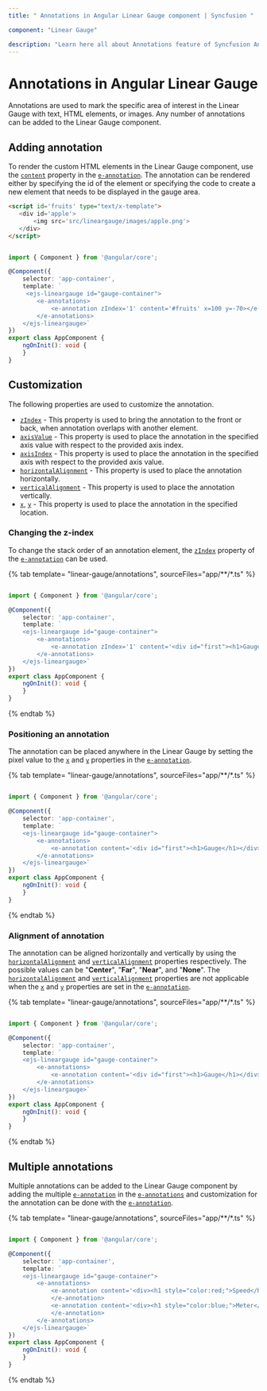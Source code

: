```yaml
---
title: " Annotations in Angular Linear Gauge component | Syncfusion "

component: "Linear Gauge"

description: "Learn here all about Annotations feature of Syncfusion Angular Linear Gauge component and more."
---
```


# Annotations in Angular Linear Gauge

<!-- markdownlint-disable MD013 -->

Annotations are used to mark the specific area of interest in the Linear Gauge with text, HTML elements, or images. Any number of annotations can be added to the Linear Gauge component.

## Adding annotation

To render the custom HTML elements in the Linear Gauge component, use the [`content`](../api/linear-gauge/annotation/#content) property in the [`e-annotation`](../api/linear-gauge/annotation). The annotation can be rendered either by specifying the id of the element or specifying the code to create a new element that needs to be displayed in the gauge area.

<!-- markdownlint-disable MD036 -->

 ```html
<script id='fruits' type="text/x-template">
    <div id='apple'>
        <img src='src/lineargauge/images/apple.png'>
    </div>
</script>

```

```typescript

import { Component } from '@angular/core';

@Component({
    selector: 'app-container',
    template: `
     <ejs-lineargauge id="gauge-container">
        <e-annotations>
            <e-annotation zIndex='1' content='#fruits' x=100 y=-70></e-annotation>
        </e-annotations>
    </ejs-lineargauge>`
})
export class AppComponent {
    ngOnInit(): void {
    }
}

```

## Customization

The following properties are used to customize the annotation.

* [`zIndex`](../api/linear-gauge/annotation/#zindex) - This property is used to bring the annotation to the front or back, when annotation overlaps with another element.
* [`axisValue`](../api/linear-gauge/annotation/#axisvalue) - This property is used to place the annotation in the specified axis value with respect to the provided axis index.
* [`axisIndex`](../api/linear-gauge/annotation/#axisindex) - This property is used to place the annotation in the specified axis with respect to the provided axis value.
* [`horizontalAlignment`](../api/linear-gauge/annotation#horizontalalignment-string) - This property is used to place the annotation horizontally.
* [`verticalAlignment`](../api/linear-gauge/annotation#verticalalignment-string) - This property is used to place the annotation vertically.
* [`x`](../api/linear-gauge/annotation/#x), [`y`](../api/linear-gauge/annotation/#y) - This property is used to place the annotation in the specified location.

### Changing the z-index

To change the stack order of an annotation element, the [`zIndex`](../api/linear-gauge/annotation/#zindex) property of the [`e-annotation`](../api/linear-gauge/annotation) can be used.

{% tab template= "linear-gauge/annotations", sourceFiles="app/**/*.ts" %}

```typescript

import { Component } from '@angular/core';

@Component({
    selector: 'app-container',
    template: `
    <ejs-lineargauge id="gauge-container">
        <e-annotations>
            <e-annotation zIndex='1' content='<div id="first"><h1>Gauge</h1></div>' x=100 y=-70 ></e-annotation>
        </e-annotations>
    </ejs-lineargauge>`
})
export class AppComponent {
    ngOnInit(): void {
    }
}

```

{% endtab %}

<!-- markdownlint-disable MD036 -->

### Positioning an annotation

The annotation can be placed anywhere in the Linear Gauge by setting the pixel value to the [`x`](../api/linear-gauge/annotation/#x) and [`y`](../api/linear-gauge/annotation/#y) properties in the [`e-annotation`](../api/linear-gauge/annotation).

{% tab template= "linear-gauge/annotations", sourceFiles="app/**/*.ts" %}

```typescript

import { Component } from '@angular/core';

@Component({
    selector: 'app-container',
    template: `
    <ejs-lineargauge id="gauge-container">
        <e-annotations>
            <e-annotation content='<div id="first"><h1>Gauge</h1></div>' zIndex="1" x=250 y=-70></e-annotation>
        </e-annotations>
    </ejs-lineargauge>`
})
export class AppComponent {
    ngOnInit(): void {
    }
}

```

{% endtab %}

<!-- markdownlint-disable MD036 -->

### Alignment of annotation

The annotation can be aligned horizontally and vertically by using the [`horizontalAlignment`](../api/linear-gauge/annotation/#horizontalalignment) and [`verticalAlignment`](../api/linear-gauge/annotation/#verticalalignment) properties respectively. The possible values can be "**Center**", "**Far**", "**Near**", and "**None**". The [`horizontalAlignment`](../api/linear-gauge/annotation/#horizontalalignment) and [`verticalAlignment`](../api/linear-gauge/annotation/#verticalalignment) properties are not applicable when the [`x`](../api/linear-gauge/annotation/#x) and [`y`](../api/linear-gauge/annotation/#y) properties are set in the [`e-annotation`](../api/linear-gauge/annotation).

{% tab template= "linear-gauge/annotations", sourceFiles="app/**/*.ts" %}

```typescript

import { Component } from '@angular/core';

@Component({
    selector: 'app-container',
    template: `
    <ejs-lineargauge id="gauge-container">
        <e-annotations>
            <e-annotation content='<div id="first"><h1>Gauge</h1></div>' zIndex="1" horizontalAlignment="Center" verticalAlignment="Center" ></e-annotation>
        </e-annotations>
    </ejs-lineargauge>`
})
export class AppComponent {
    ngOnInit(): void {
    }
}

```

{% endtab %}

## Multiple annotations

Multiple annotations can be added to the Linear Gauge component by adding the multiple [`e-annotation`](../api/linear-gauge/annotation) in the [`e-annotations`](../api/linear-gauge/#annotations) and customization for the annotation can be done with the [`e-annotation`](../api/linear-gauge/annotation).

{% tab template= "linear-gauge/annotations", sourceFiles="app/**/*.ts" %}

```typescript

import { Component } from '@angular/core';

@Component({
    selector: 'app-container',
    template: `
    <ejs-lineargauge id="gauge-container">
        <e-annotations>
            <e-annotation content='<div><h1 style="color:red;">Speed</h1></div>' zIndex="1" x=250 y=80>
            </e-annotation>
            <e-annotation content='<div><h1 style="color:blue;">Meter</h1></div>' zIndex="1" x=240 y=-100>
            </e-annotation>
        </e-annotations>
    </ejs-lineargauge>`
})
export class AppComponent {
    ngOnInit(): void {
    }
}

```

{% endtab %}